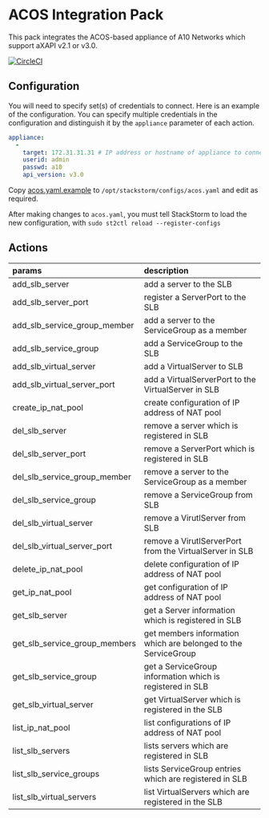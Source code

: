 # ACOS Integration Pack
This pack integrates the ACOS-based appliance of A10 Networks which support aXAPI v2.1 or v3.0.

[![CircleCI](https://circleci.com/gh/StackStorm-Exchange/stackstorm-acos.svg?style=shield)](https://circleci.com/gh/StackStorm-Exchange/stackstorm-acos)

## Configuration
You will need to specify set(s) of credentials to connect. Here is an example of the configuration. You can specify multiple credentials in the configuration and distinguish it by the `appliance` parameter of each action.

```yaml
appliance:
  -
    target: 172.31.31.31 # IP address or hostname of appliance to connect
    userid: admin
    passwd: a10
    api_version: v3.0
```

Copy [acos.yaml.example](./acos.yaml.example) to `/opt/stackstorm/configs/acos.yaml` and edit as required.

After making changes to `acos.yaml`, you must tell StackStorm to load the new configuration, with
`sudo st2ctl reload --register-configs`

## Actions
| params                        | description                                                     |
|:------------------------------|:----------------------------------------------------------------|
| add_slb_server                | add a server to the SLB                                    |
| add_slb_server_port           | register a ServerPort to the SLB                                |
| add_slb_service_group_member  | add a server to the ServiceGroup as a member                    |
| add_slb_service_group         | add a ServiceGroup to the SLB                              |
| add_slb_virtual_server        | add a VirtualServer to SLB                                      |
| add_slb_virtual_server_port   | add a VirtualServerPort to the VirtualServer in SLB             |
| create_ip_nat_pool            | create configuration of IP address of NAT pool                  |
| del_slb_server                | remove a server which is registered in SLB                      |
| del_slb_server_port           | remove a ServerPort which is registered in SLB                  |
| del_slb_service_group_member  | remove a server to the ServiceGroup as a member                 |
| del_slb_service_group         | remove a ServiceGroup from SLB                                  |
| del_slb_virtual_server        | remove a VirutlServer from SLB                                  |
| del_slb_virtual_server_port   | remove a VirutlServerPort from the VirtualServer in SLB         |
| delete_ip_nat_pool            | delete configuration of IP address of NAT pool                  |
| get_ip_nat_pool               | get configuration of IP address of NAT pool                     |
| get_slb_server                | get a Server information which is registered in SLB             |
| get_slb_service_group_members | get members information which are belonged to the ServiceGroup  |
| get_slb_service_group         | get a ServiceGroup information which is registered in SLB       |
| get_slb_virtual_server        | get VirtualServer which is registered in the SLB                |
| list_ip_nat_pool              | list configurations of IP address of NAT pool                   |
| list_slb_servers              | lists servers which are registered in SLB                       |
| list_slb_service_groups       | lists ServiceGroup entries which are registered in SLB          |
| list_slb_virtual_servers      | list VirtualServers which are registered in the SLB             |
